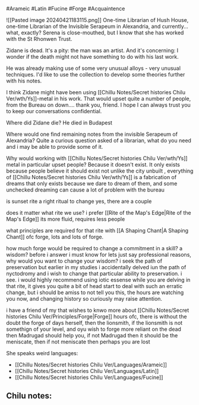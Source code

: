 #Arameic #Latin #Fucine #Forge #Acquaintence 

![[Pasted image 20240421183115.png]]
One-time Librarian of Hush House, one-time Librarian of the Invisible Serapeum in Alexandria, and currently... what, exactly? Serena is close-mouthed, but I know that she has worked with the St Rhonwen Trust.

Zidane is dead. It's a pity: the man was an artist. And it's concerning: I wonder if the death might not have something to do with his last work.

He was already making use of some very unusual alloys - very unusual techniques. I'd like to use the collection to develop some theories further with his notes.

I think Zidane might have been using [[Chillu Notes/Secret histories Chilu Ver/wth/Ys]]-metal in his work. That would upset quite a number of people, from the Bureau on down…. thank you, friend. I hope I can always trust you to keep our conversations confidential.

Where did Zidane die?
He died in Budapest

Where would one find remaining notes from the invisible Serapeum of Alexandria?
Quite a curious question asked of a librarian, what do you need and i may be able to provide some of it.

Why would working with [[Chillu Notes/Secret histories Chilu Ver/wth/Ys]] metal in particular upset people?
Because it doesn't exist. It only exists because people believe it should exist not unlike the city unbuilt , everything of [[Chillu Notes/Secret histories Chilu Ver/wth/Ys]] is a fabrication of dreams that only exists because we dare to dream of them, and some unchecked dreaming can cause a lot of problem with the bureau

is sunset rite a right ritual to change 
yes, there are a couple

does it matter what rite we use?
i prefer [[Rite of the Map's Edge|Rite of the Map's Edge]] its more fluid, requires less people

what principles are required for that rite with [[A Shaping Chant|A Shaping Chant]]
ofc forge, lots and lots of forge.

how much forge would be required to change a commitment in a skill?
a wisdom?
before i answer i must know for lets just say professional reasons, why would you want to change your wisdom?
i seek the path of preservation but earlier in my studies i accidentally delved iun the path of nyctodromy and i wish to change that particular ability to preservation.
i see. i would highly recommend using iotic essense while you are delving in that rite, it gives you quite a bit of head start to deal with such an erratic change, but i should be amiss to not tell you this, the hours are watching you now, and changing history so curiously may raise attention.

i have a friend of my that wishes to knwo more about [[Chillu Notes/Secret histories Chilu Ver/Principles/Forge|Forge]] hours 
ofc, there is without the doubt the forge of days herself, then the lionsmith, if the lionsmith is not somethign of your level, and oyu wish to forge more reliant on the dead then Madrugad should help you, if not Madrugad then it should be the meniscate, then if not meniscate then perhaps you are lost

She speaks weird languages:
- [[Chillu Notes/Secret histories Chilu Ver/Languages/Arameic]]
- [[Chillu Notes/Secret histories Chilu Ver/Languages/Latin]]
- [[Chillu Notes/Secret histories Chilu Ver/Languages/Fucine]]

Chilu notes:
- 